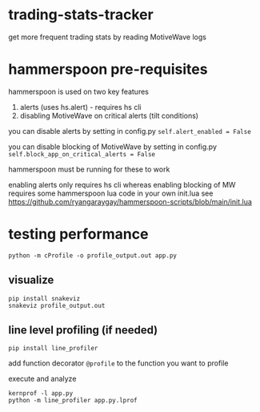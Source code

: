 # trading-stats-tracker
get more frequent trading stats by reading MotiveWave logs

# hammerspoon pre-requisites
hammerspoon is used on two key features
1. alerts (uses hs.alert) - requires hs cli
2. disabling MotiveWave on critical alerts (tilt conditions)

you can disable alerts by setting in config.py `self.alert_enabled = False`

you can disable blocking of MotiveWave by setting in config.py `self.block_app_on_critical_alerts = False`

hammerspoon must be running for these to work

enabling alerts only requires hs cli whereas enabling blocking of MW requires some hammerspoon lua code in your own init.lua
see https://github.com/ryangaraygay/hammerspoon-scripts/blob/main/init.lua

# testing performance
```
python -m cProfile -o profile_output.out app.py
```
## visualize
```
pip install snakeviz
snakeviz profile_output.out
```
## line level profiling (if needed)
```
pip install line_profiler
```

add function decorator `@profile` to the function you want to profile

execute and analyze
```
kernprof -l app.py
python -m line_profiler app.py.lprof
```